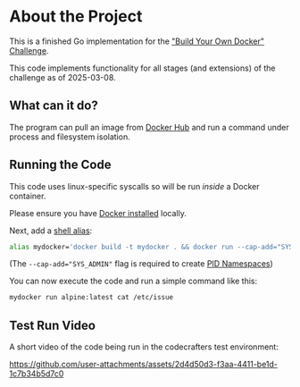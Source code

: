 # About the Project

This is a finished Go implementation for the
["Build Your Own Docker" Challenge](https://codecrafters.io/challenges/docker).

This code implements functionality for all stages (and extensions) of the
challenge as of 2025-03-08.

## What can it do?

The program can pull an image from [Docker Hub](https://hub.docker.com/) and
run a command under process and filesystem isolation.

## Running the Code
This code uses linux-specific syscalls so will be run _inside_ a Docker container.

Please ensure you have [Docker installed](https://docs.docker.com/get-docker/)
locally.

Next, add a [shell alias](https://shapeshed.com/unix-alias/):

```sh
alias mydocker='docker build -t mydocker . && docker run --cap-add="SYS_ADMIN" mydocker'
```

(The `--cap-add="SYS_ADMIN"` flag is required to create
[PID Namespaces](https://man7.org/linux/man-pages/man7/pid_namespaces.7.html))

You can now execute the code and run a simple command like this:

```sh
mydocker run alpine:latest cat /etc/issue
```

## Test Run Video

A short video of the code being run in the codecrafters test environment:

https://github.com/user-attachments/assets/2d4d50d3-f3aa-4411-be1d-1c7b34b5d7c0